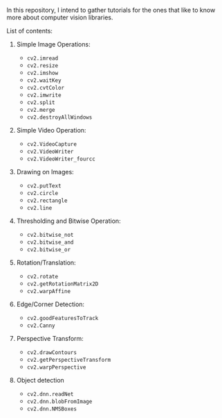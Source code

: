 In this repository, I intend to gather tutorials for the ones that like to know more about computer vision 
libraries.

List of contents:

1. Simple Image Operations:
   - `cv2.imread`
   - `cv2.resize`
   - `cv2.imshow`
   - `cv2.waitKey`
   - `cv2.cvtColor`
   - `cv2.imwrite`
   - `cv2.split`
   - `cv2.merge`
   - `cv2.destroyAllWindows`

2. Simple Video Operation:
   - `cv2.VideoCapture`
   - `cv2.VideoWriter`
   - `cv2.VideoWriter_fourcc`

3. Drawing on Images:
   - `cv2.putText`
   - `cv2.circle`
   - `cv2.rectangle`
   - `cv2.line`

4. Thresholding and Bitwise Operation:
   - `cv2.bitwise_not`
   - `cv2.bitwise_and`
   - `cv2.bitwise_or`

5. Rotation/Translation:
   - `cv2.rotate`
   - `cv2.getRotationMatrix2D`
   - `cv2.warpAffine`

6. Edge/Corner Detection:
   - `cv2.goodFeaturesToTrack`
   - `cv2.Canny`

7. Perspective Transform:
   - `cv2.drawContours` 
   - `cv2.getPerspectiveTransform`
   - `cv2.warpPerspective`

8. Object detection 
   - `cv2.dnn.readNet`
   - `cv2.dnn.blobFromImage`
   - `cv2.dnn.NMSBoxes`
